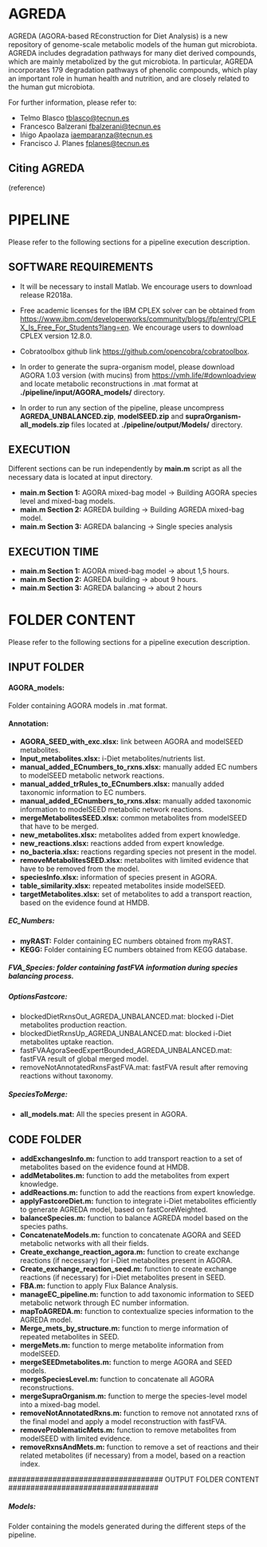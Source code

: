 # AGREDA
AGREDA (AGORA-based REconstruction for Diet Analysis) is a new repository of genome-scale metabolic models of the human gut microbiota. AGREDA includes degradation pathways for many diet derived compounds, which are mainly metabolized by the gut microbiota. In particular, AGREDA incorporates 179 degradation pathways of phenolic compounds, which play an important role in human health and nutrition, and are closely related to the human gut microbiota.

For further information, please refer to:
* Telmo Blasco	tblasco@tecnun.es
* Francesco Balzerani	fbalzerani@tecnun.es
* Iñigo Apaolaza	iaemparanza@tecnun.es
* Francisco J. Planes	fplanes@tecnun.es

## Citing AGREDA
(reference)

# PIPELINE

Please refer to the following sections for a pipeline execution description.

## SOFTWARE REQUIREMENTS

* It will be necessary to install Matlab. We encourage users to download release R2018a.

* Free academic licenses for the IBM CPLEX solver can be obtained from https://www.ibm.com/developerworks/community/blogs/jfp/entry/CPLEX_Is_Free_For_Students?lang=en. We    encourage users to download CPLEX version 12.8.0.

* Cobratoolbox github link https://github.com/opencobra/cobratoolbox.

* In order to generate the supra-organism model, please download AGORA 1.03 version (with mucins) from https://vmh.life/#downloadview and locate metabolic reconstructions in .mat format at **./pipeline/input/AGORA_models/** directory.

* In order to run any section of the pipeline, please uncompress **AGREDA_UNBALANCED.zip**, **modelSEED.zip** and **supraOrganism-all_models.zip** files located at 
**./pipeline/output/Models/** directory.

## EXECUTION

Different sections can be run independently by **main.m** script as all the necessary data is located at input directory.

* **main.m Section 1:** AGORA mixed-bag model -> Building AGORA species level and mixed-bag models.
* **main.m Section 2:** AGREDA building -> Building AGREDA mixed-bag model.
* **main.m Section 3:** AGREDA balancing -> Single species analysis

## EXECUTION TIME 

* **main.m Section 1:** AGORA mixed-bag model -> about 1,5 hours.
* **main.m Section 2:** AGREDA building -> about 9 hours.
* **main.m Section 3:** AGREDA balancing -> about 2 hours

# FOLDER CONTENT

Please refer to the following sections for a pipeline execution description.

## INPUT FOLDER

#### AGORA_models:

Folder containing AGORA models in .mat format.

#### Annotation:

  * **AGORA_SEED_with_exc.xlsx:** link between AGORA and modelSEED metabolites.
  * **Input_metabolites.xlsx:** i-Diet metabolites/nutrients list.
  * **manual_added_ECnumbers_to_rxns.xlsx:** manually added EC numbers to modelSEED metabolic network reactions.
  * **manual_added_trRules_to_ECnumbers.xlsx:** manually added taxonomic information to EC numbers.
  * **manual_added_ECnumbers_to_rxns.xlsx:** manually added taxonomic information to modelSEED metabolic network reactions.
  * **mergeMetabolitesSEED.xlsx:** common metabolites from modelSEED that have to be merged.
  * **new_metabolites.xlsx:** metabolites added from expert knowledge.
  * **new_reactions.xlsx:** reactions added from expert knowledge.
  * **no_bacteria.xlsx:** reactions regarding species not present in the model.
  * **removeMetabolitesSEED.xlsx:** metabolites with limited evidence that have to be removed from the model.
  * **speciesInfo.xlsx:** information of species present in AGORA.
  * **table_similarity.xlsx:** repeated metabolites inside modelSEED.
  * **targetMetabolites.xlsx:** set of metabolites to add a transport reaction, based on the evidence found at HMDB.

##### EC_Numbers:

  * **myRAST:** Folder containing EC numbers obtained from myRAST.
  * **KEGG:** Folder containing EC numbers obtained from KEGG database.

##### FVA_Species: folder containing fastFVA information during species balancing process.

##### OptionsFastcore:

  * blockedDietRxnsOut_AGREDA_UNBALANCED.mat: blocked i-Diet metabolites production reaction.
  * blockedDietRxnsUp_AGREDA_UNBALANCED.mat: blocked i-Diet metabolites uptake reaction.
  * fastFVAAgoraSeedExpertBounded_AGREDA_UNBALANCED.mat: fastFVA result of global merged model.
  * removeNotAnnotatedRxnsFastFVA.mat: fastFVA result after removing reactions without taxonomy.

##### SpeciesToMerge:
  
  * **all_models.mat:** All the species present in AGORA.

## CODE FOLDER

  * **addExchangesInfo.m:** function to add transport reaction to a set of metabolites based on the evidence found at HMDB.
  * **addMetabolites.m:** function to add the metabolites from expert knowledge.
  * **addReactions.m:** function to add the reactions from expert knowledge.
  * **applyFastcoreDiet.m:** function to integrate i-Diet metabolites efficiently to generate AGREDA model, based on fastCoreWeighted.
  * **balanceSpecies.m:** function to balance AGREDA model based on the species paths.
  * **ConcatenateModels.m:** function to concatenate AGORA and SEED metabolic networks with all their fields.
  * **Create_exchange_reaction_agora.m:** function to create exchange reactions (if necessary) for i-Diet metabolites present in AGORA.
  * **Create_exchange_reaction_seed.m:** function to create exchange reactions (if necessary) for i-Diet metabolites present in SEED.
  * **FBA.m:** function to apply Flux Balance Analysis.
  * **manageEC_pipeline.m:** function to add taxonomic information to SEED metabolic network through EC number information.
  * **mapToAGREDA.m:** function to contextualize species information to the AGREDA model.
  * **Merge_mets_by_structure.m:** function to merge information of repeated metabolites in SEED.
  * **mergeMets.m:** function to merge metabolite information from modelSEED.
  * **mergeSEEDmetabolites.m:** function to merge AGORA and SEED models.
  * **mergeSpeciesLevel.m:** function to concatenate all AGORA reconstructions.
  * **mergeSupraOrganism.m:** function to merge the species-level model into a mixed-bag model.
  * **removeNotAnnotatedRxns.m:** function to remove not annotated rxns of the final model and apply a model reconstruction with fastFVA.
  * **removeProblematicMets.m:** function to remove metabolites from modelSEED with limited evidence.
  * **removeRxnsAndMets.m:** function to remove a set of reactions and their related metabolites (if necessary) from a model, based on a reaction index.

################################### OUTPUT FOLDER CONTENT ##################################

##### Models:

Folder containing the models generated during the different steps of the pipeline.
